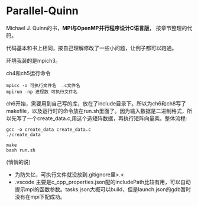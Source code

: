 # Parallel-Quinn

Michael J. Quinn的书，**MPI与OpenMP并行程序设计C语言版**， 按章节整理的代码。      

代码基本和书上相同，按自己理解修改了一些小问题，让例子都可以跑通。  

环境我装的是mpich3。

ch4和ch5运行命令
```shell
mpicc -o 可执行文件名  .c文件名
mpirun -np 进程数 可执行文件名
```

ch6开始，需要用到自己写的库，放在了include目录下。所以为ch6和ch8写了makefile，以及运行时的命令放在run.sh里面了。因为输入数据是二进制格式，所以先写了一个create_data.c,用这个造矩阵数据，再执行矩阵向量乘。整体流程:

```shell
gcc -o create_data create_data.c
./create_data

make
bash run.sh
```

(悄悄的说)
* 为防失忆，可执行文件就没放到.gitignore里>.<
* .vscode 主要是c_cpp_properties.json配的includePath比较有用，可以自动提示mpi的函数参数。tasks.json大概可以build，但是launch.json的gdb暂时没有在mpi下配成功。